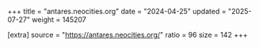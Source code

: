 +++
title = "antares.neocities.org"
date = "2024-04-25"
updated = "2025-07-27"
weight = 145207

[extra]
source = "https://antares.neocities.org/"
ratio = 96
size = 142
+++
